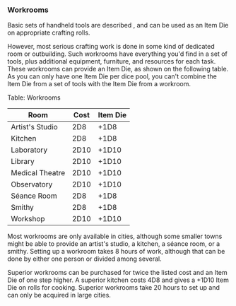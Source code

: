 ### Workrooms

Basic sets of handheld tools are described <a href="#tools-of-the-trade" class="xref-insection"></a>,
and can be used as an Item Die on appropriate crafting rolls.

However, most serious crafting work is done in some kind of dedicated
room or outbuilding. Such workrooms have everything you'd find in a set
of tools, plus additional equipment, furniture, and resources for each
task. These workrooms can provide an Item Die, as shown on the following
table. As you can only have one Item Die per dice pool, you can't
combine the Item Die from a set of tools with the Item Die from a
workroom.

Table: Workrooms

| Room            | Cost | Item Die |
| --------------- | ---- | -------- |
| Artist's Studio | 2D8  | \+1D8    |
| Kitchen         | 2D8  | \+1D8    |
| Laboratory      | 2D10 | \+1D10   |
| Library         | 2D10 | \+1D10   |
| Medical Theatre | 2D10 | \+1D10   |
| Observatory     | 2D10 | \+1D10   |
| Séance Room     | 2D8  | \+1D8    |
| Smithy          | 2D8  | \+1D8    |
| Workshop        | 2D10 | \+1D10   |

Most workrooms are only available in cities, although some smaller towns
might be able to provide an artist's studio, a kitchen, a séance room,
or a smithy. Setting up a workroom takes 8 hours of work, although that
can be done by either one person or divided among several.

Superior workrooms can be purchased for twice the listed cost and an
Item Die of one step higher. A superior kitchen costs 4D8 and gives a
+1D10 Item Die on rolls for cooking. Superior workrooms take 20 hours to
set up and can only be acquired in large cities.


